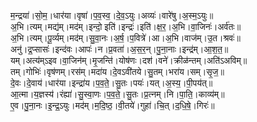 

  
म॒न्द्रया॑।सो॒म॒।धार॑या।वृषा॑।प॒व॒स्व॒।दे॒व॒ऽयुः।अव्यः॑।वारे॑षु।अ॒स्म॒ऽयुः॥  
अ॒भि।त्यम्।मद्य॑म्।मद॑म्।इन्दो॒ इति॑।इन्द्रः॑।इति॑।क्ष॒र॒।अ॒भि।वा॒जिनः॑।अर्व॑तः॥  
अ॒भि।त्यम्।पू॒र्व्यम्।मद॑म्।सु॒वा॒नः।अ॒र्ष॒।प॒वित्रे॑।आ।अ॒भि।वाज॑म्।उ॒त।श्रवः॑॥  
अनु॑।द्र॒प्सासः॑।इन्द॑वः।आपः॑।न।प्र॒वता॑।अ॒स॒र॒न्।पु॒ना॒नाः।इन्द्र॑म्।आ॒श॒त॒॥  
यम्।अत्य॑म्ऽइव।वा॒जिन॑म्।मृ॒जन्ति॑।योष॑णः।दश॑।वने॑।क्रीळ॑न्तम्।अति॑ऽअविम्॥  
तम्।गोभिः॑।वृष॑णम्।रस॑म्।मदा॑य।दे॒वऽवी॑तये।सु॒तम्।भरा॑य।सम्।सृ॒ज॒॥  
दे॒वः।दे॒वाय॑।धार॑या।इन्द्रा॑य।प॒व॒ते॒।सु॒तः।पयः॑।यत्।अ॒स्य॒।पी॒पय॑त्॥  
आ॒त्मा।य॒ज्ञस्य॑।रंह्या॑।सु॒स्वा॒णः।प॒व॒ते॒।सु॒तः।प्र॒त्नम्।नि।पा॒ति॒।काव्य॑म्॥  
ए॒व।पु॒ना॒नः।इ॒न्द्र॒ऽयुः।मद॑म्।म॒दि॒ष्ठ॒।वी॒तये॑।गुहा॑।चि॒त्।द॒धि॒षे॒।गिरः॑॥  
